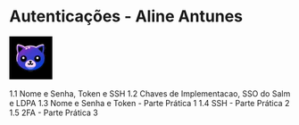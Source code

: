 # Autenticações - Aline Antunes

![alt text](image.png)

1.1 Nome e Senha, Token e SSH
1.2 Chaves de Implementacao, SSO do Salm e LDPA
1.3 Nome e Senha e Token - Parte Prática 1
1.4 SSH - Parte Prática 2
1.5 2FA - Parte Prática 3

